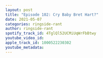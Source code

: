 ```yaml
---
layout: post
title: "Episode 102: Cry Baby Bret Hart?"
date: 2021-05-07
categories: ringside-rant
author: ringside-rant
spotify_track_id: 4TglQl52UCMiUqWrFbBtwy
youtube_video_id: 
apple_track_id: 1000522230302
youtube_metadata: 
---
```

